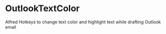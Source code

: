 # OutlookTextColor
Alfred Hotkeys to change text color and highlight text while drafting Outlook email
